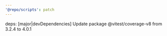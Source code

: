 ```yaml
---
'@repo/scripts': patch
---
```


deps: [major|devDependencies] Update package @vitest/coverage-v8 from 3.2.4 to 4.0.1
